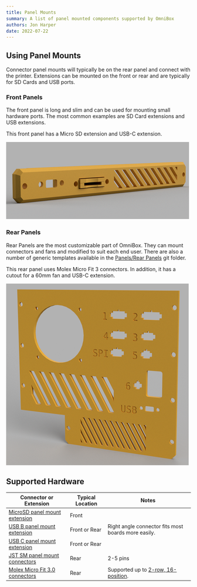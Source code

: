 ```yaml
---
title: Panel Mounts
summary: A list of panel mounted components supported by OmniBox
authors: Jon Harper
date: 2022-07-22
---
```


## Using Panel Mounts

 Connector panel mounts will typically be on the rear panel and connect with the printer. Extensions can be mounted on the front or rear and are typically for SD Cards and USB ports.

### Front Panels

The front panel is long and slim and can be used for mounting small hardware ports. The most common examples are SD Card extensions and USB extensions.

This front panel has a Micro SD extension and USB-C extension.

![front panel example](../img/gallery_0.9.7/front_panel.png)


### Rear Panels

Rear Panels are the most customizable part of OmniBox. They can mount connectors and fans and modified to suit each end user. There are also a number of generic templates available in the [Panels/Rear Panels][1] git folder.

This rear panel uses Molex Micro Fit 3 connectors. In addition, it has a cutout for a 60mm fan and USB-C extension.

![rear panel example](../img/gallery_0.9.7/panel_mounts.png)

## Supported Hardware

| Connector or Extension | Typical Location | Notes |
|------------------------|----------|-------|
| [MicroSD panel mount extension][5] | Front | |
| [USB B panel mount extension][4] | Front or Rear | Right angle connector fits most boards more easily. |
| [USB C panel mount extension][3] | Front or Rear | |
| [JST SM panel mount connectors][2] | Rear | 2-5 pins |
| [Molex Micro Fit 3.0 connectors][1] | Rear | Supported up to [2-row, 16-position][6]. |

[1]:  https://www.digikey.com/en/htmldatasheets/production/1626160/0/0/1/0430300007.html
[2]:  https://www.amazon.com/gp/product/B07D9HRDT6
[3]:  https://www.amazon.com/Poyiccot-Extension-Female-Extender-Straight/dp/B086W2R8Z6
[4]:  https://www.amazon.com/gp/product/B071P2BGK5
[5]:  https://www.amazon.com/gp/product/B07YYSP5F5
[6]: https://www.digikey.com/en/products/detail/molex/0430200200/252490
